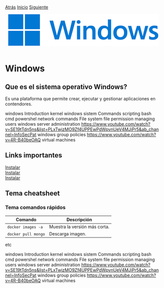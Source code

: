 [Atrás](/Links/PC%20Essentials/README.md)
[Inicio](/README.md) 
[Siguiente](/Links/PC%20Essentials/LinksPCEssentials/LinksSistemasOperativos/LinksLinux/README.md)

<img src="image.png" alt="imagen" style="display: block; margin: 0 auto;"> <br>

# Windows 

## Que es el sistema operativo Windows? 
Es una plataforma que permite crear, ejecutar y gestionar aplicaciones en contendores.<br>

windows
Introduction kernel windows sistem
Commands scripting bash cmd powershel 
network commands
File system
file permission
managing users
windows server administration https://www.youtube.com/watch?v=SE19tTdn5ns&list=PLxTwjzMO9Zf4UPPEwPdWpvnUeV4MJiPr5&ab_channel=InfoSecPat
windows group policies https://www.youtube.com/watch?v=4R-B40beOAQ
virtual machines 


## Links importantes 
[Instalar](https://www.youtube.com/w)<br> 
[Instalar](https://www.youtube.com/w)<br> 
[Instalar](https://www.youtube.com/w)<br> 

## Tema cheatsheet

### Tema comandos rápidos
| Comando                        | Descripción                                   | 
|--------------------------------|-----------------------------------------------|
| `docker images -a`             | Muestra la versión más corta.                 |
| `docker pull mongo`            | Descarga imagen.                              | 

etc

windows
Introduction kernel windows sistem
Commands scripting bash cmd powershel 
network commands
File system
file permission
managing users
windows server administration https://www.youtube.com/watch?v=SE19tTdn5ns&list=PLxTwjzMO9Zf4UPPEwPdWpvnUeV4MJiPr5&ab_channel=InfoSecPat
windows group policies https://www.youtube.com/watch?v=4R-B40beOAQ
virtual machines 